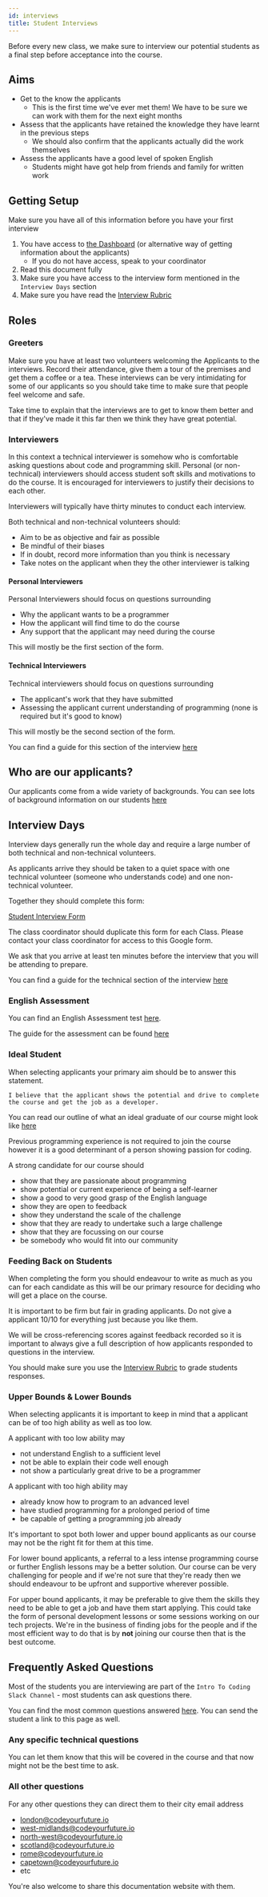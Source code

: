 ```yaml
---
id: interviews
title: Student Interviews
---
```


Before every new class, we make sure to interview our potential students as a final step before acceptance into the course.

## Aims

- Get to the know the applicants
  - This is the first time we've ever met them! We have to be sure we can work with them for the next eight months
- Assess that the applicants have retained the knowledge they have learnt in the previous steps
  - We should also confirm that the applicants actually did the work themselves
- Assess the applicants have a good level of spoken English
  - Students might have got help from friends and family for written work

## Getting Setup

Make sure you have all of this information before you have your first interview

1. You have access to [the Dashboard](https://dashboard.codeyourfuture.io) (or alternative way of getting information about the applicants)
   - If you do not have access, speak to your coordinator
2. Read this document fully
3. Make sure you have access to the interview form mentioned in the `Interview Days` section
4. Make sure you have read the [Interview Rubric](/volunteers/interview-rubric)

## Roles

### Greeters

Make sure you have at least two volunteers welcoming the Applicants to the interviews. Record their attendance, give them a tour of the premises and get them a coffee or a tea. These interviews can be very intimidating for some of our applicants so you should take time to make sure that people feel welcome and safe.

Take time to explain that the interviews are to get to know them better and that if they've made it this far then we think they have great potential.

### Interviewers

In this context a technical interviewer is somehow who is comfortable asking questions about code and programming skill. Personal (or non-technical) interviewers should access student soft skills and motivations to do the course. It is encouraged for interviewers to justify their decisions to each other.

Interviewers will typically have thirty minutes to conduct each interview.

Both technical and non-technical volunteers should:

- Aim to be as objective and fair as possible
- Be mindful of their biases
- If in doubt, record more information than you think is necessary
- Take notes on the applicant when they the other interviewer is talking

#### Personal Interviewers

Personal Interviewers should focus on questions surrounding

- Why the applicant wants to be a programmer
- How the applicant will find time to do the course
- Any support that the applicant may need during the course

This will mostly be the first section of the form.

#### Technical Interviewers

Technical interviewers should focus on questions surrounding

- The applicant's work that they have submitted
- Assessing the applicant current understanding of programming (none is required but it's good to know)

This will mostly be the second section of the form.

You can find a guide for this section of the interview [here](./volunteers/interview-technical)

## Who are our applicants?

Our applicants come from a wide variety of backgrounds. You can see lots of background information on our students [here](/volunteers/understand-students)

## Interview Days

Interview days generally run the whole day and require a large number of both technical and non-technical volunteers.

As applicants arrive they should be taken to a quiet space with one technical volunteer (someone who understands code) and one non-technical volunteer.

Together they should complete this form:

[Student Interview Form](https://docs.google.com/forms/d/1Ps6CEPPr_50hBmmXBPKwogAGRwnGnJr7GccUekdHqjM/edit)

The class coordinator should duplicate this form for each Class. Please contact your class coordinator for access to this Google form.

We ask that you arrive at least ten minutes before the interview that you will be attending to prepare.

You can find a guide for the technical section of the interview [here](./volunteers/interview-technical)

### English Assessment

You can find an English Assessment test [here](https://gist.github.com/nbogie/b9a3e377607b85754f71ff3043bc68eb).

The guide for the assessment can be found [here](./volunteers/interview-english)

### Ideal Student

When selecting applicants your primary aim should be to answer this statement.

```
I believe that the applicant shows the potential and drive to complete the course and get the job as a developer.
```

You can read our outline of what an ideal graduate of our course might look like [here](https://docs.codeyourfuture.io/volunteers/course-eligibility#our-ideal-student)

Previous programming experience is not required to join the course however it is a good determinant of a person showing passion for coding.

A strong candidate for our course should

- show that they are passionate about programming
- show potential or current experience of being a self-learner
- show a good to very good grasp of the English language
- show they are open to feedback
- show they understand the scale of the challenge
- show that they are ready to undertake such a large challenge
- show that they are focussing on our course
- be somebody who would fit into our community

### Feeding Back on Students

When completing the form you should endeavour to write as much as you can for each candidate as this will be our primary resource for deciding who will get a place on the course.

It is important to be firm but fair in grading applicants. Do not give a applicant 10/10 for everything just because you like them.

We will be cross-referencing scores against feedback recorded so it is important to always give a full description of how applicants responded to questions in the interview.

You should make sure you use the [Interview Rubric](/volunteers/interview-rubric) to grade students responses.

### Upper Bounds & Lower Bounds

When selecting applicants it is important to keep in mind that a applicant can be of too high ability as well as too low.

A applicant with too low ability may

- not understand English to a sufficient level
- not be able to explain their code well enough
- not show a particularly great drive to be a programmer

A applicant with too high ability may

- already know how to program to an advanced level
- have studied programming for a prolonged period of time
- be capable of getting a programming job already

It's important to spot both lower and upper bound applicants as our course may not be the right fit for them at this time.

For lower bound applicants, a referral to a less intense programming course or further English lessons may be a better solution. Our course can be very challenging for people and if we're not sure that they're ready then we should endeavour to be upfront and supportive wherever possible.

For upper bound applicants, it may be preferable to give them the skills they need to be able to get a job and have them start applying. This could take the form of personal development lessons or some sessions working on our tech projects. We're in the business of finding jobs for the people and if the most efficient way to do that is by **not** joining our course then that is the best outcome.

## Frequently Asked Questions

Most of the students you are interviewing are part of the `Intro To Coding Slack Channel` - most students can ask questions there.

You can find the most common questions answered [here](/students/faqs). You can send the student a link to this page as well.

### Any specific technical questions

You can let them know that this will be covered in the course and that now might not be the best time to ask.

### All other questions

For any other questions they can direct them to their city email address

- london@codeyourfuture.io
- west-midlands@codeyourfuture.io
- north-west@codeyourfuture.io
- scotland@codeyourfuture.io
- rome@codeyourfuture.io
- capetown@codeyourfuture.io
- etc

You're also welcome to share this documentation website with them.
